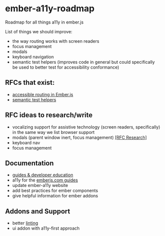 # ember-a11y-roadmap
Roadmap for all things a11y in ember.js

List of things we should improve: 
- the way routing works with screen readers
- focus management
- modals
- keyboard navigation
- semantic test helpers (improves code in general but could specifically be used to better test for accessibility conformance)


## RFCs that exist: 
- [accessible routing in Ember.js](https://github.com/emberjs/rfcs/pull/433)
- [semantic test helpers](https://github.com/emberjs/rfcs/pull/327)

## RFC ideas to research/write
- vocalizing support for assistive technology (screen readers, specifically) in the same way we list browser support
- modals (parent window inert, focus management) [[RFC Research]](https://github.com/MelSumner/ember-a11y-roadmap/blob/master/rfc-research/modals.md)
- keyboard nav
- focus management

## Documentation
- [guides & developer education](guides.md)
- a11y for the [emberjs.com guides](https://guides.emberjs.com/release/reference/accessibility-guide/) 
- update ember-a11y website
 - add best practices for ember components
 - give helpful information for ember addons

## Addons and Support
- better [linting](linting.md) 
- ui addon with a11y-first approach
